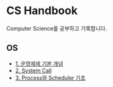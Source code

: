 # CS Handbook

Computer Science를 공부하고 기록합니다.

## OS

- [1. 운영체제 기본 개념](https://github.com/cskime/cs-handbook/blob/main/OS/1.%20OS%20Basic.md)
- [2. System Call](https://github.com/cskime/cs-handbook/blob/main/OS/2.%20System%20Call.md)
- [3. Process와 Scheduler 기초](https://github.com/cskime/cs-handbook/blob/main/OS/3.%20Process%20Scheduler%20Basic.md)